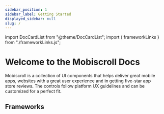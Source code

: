 ```yaml
---
sidebar_position: 1
sidebar_label: Getting Started
displayed_sidebar: null
slug: /
---
```


import DocCardList from "@theme/DocCardList";
import { frameworkLinks } from "./frameworkLinks.js";

# Welcome to the Mobiscroll Docs

Mobiscroll is a collection of UI components that helps deliver great mobile apps, websites with a great user experience and in getting five-star app store reviews. The controls follow platform UX guidelines and can be customized for a perfect fit.

## Frameworks

<DocCardList items={frameworkLinks} />
